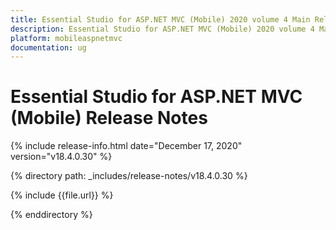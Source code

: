 ```yaml
---
title: Essential Studio for ASP.NET MVC (Mobile) 2020 volume 4 Main Release Release Notes  
description: Essential Studio for ASP.NET MVC (Mobile) 2020 volume 4 Main Release Release Notes  
platform: mobileaspnetmvc
documentation: ug
---
```


# Essential Studio for ASP.NET MVC (Mobile)  Release Notes  

{% include release-info.html date="December 17, 2020"  version="v18.4.0.30" %} 


{% directory path: _includes/release-notes/v18.4.0.30 %}

{% include {{file.url}} %}

{% enddirectory %}